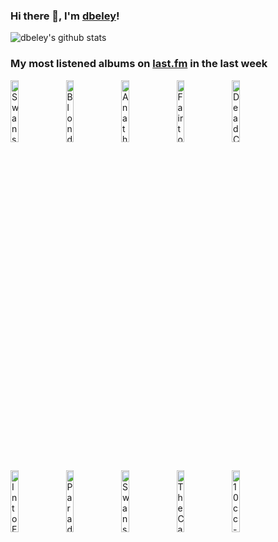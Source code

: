 ### Hi there 👋, I'm [dbeley](https://dbeley.ovh/en)!

![dbeley's github stats](https://github-readme-stats.vercel.app/api?username=dbeley)

### My most listened albums on [last.fm](https://www.last.fm/user/d_beley) in the last week

[<img src='https://lastfm.freetls.fastly.net/i/u/300x300/edd37053da155111a88e921f1bde3032.jpg' width='16%' height='16%' alt='Swans - White Light From the Mouth of Infinity'>](https://www.last.fm/music/swans/white%2blight%2bfrom%2bthe%2bmouth%2bof%2binfinity)&nbsp;
[<img src='https://lastfm.freetls.fastly.net/i/u/300x300/d1f6c81b56924a5eca1a782286a88974.png' width='16%' height='16%' alt='Blondie - Blondie'>](https://www.last.fm/music/blondie/blondie)&nbsp;
[<img src='https://lastfm.freetls.fastly.net/i/u/300x300/c3d7c969ce594a91a27fcf179000c43c.png' width='16%' height='16%' alt='Anathema - A Fine Day to Exit'>](https://www.last.fm/music/anathema/a%2bfine%2bday%2bto%2bexit)&nbsp;
[<img src='https://lastfm.freetls.fastly.net/i/u/300x300/25bca740864a4393b1ebe851ce9c86e5.png' width='16%' height='16%' alt='Fair to Midland - Arrows & Anchors'>](https://www.last.fm/music/fair%2bto%2bmidland/arrows%2b%2526%2banchors)&nbsp;
[<img src='https://lastfm.freetls.fastly.net/i/u/300x300/6aa26b928116be617df87ee8951c67b1.jpg' width='16%' height='16%' alt='Dead Can Dance - Spleen and Ideal'>](https://www.last.fm/music/dead%2bcan%2bdance/spleen%2band%2bideal)&nbsp;
<br>
[<img src='https://lastfm.freetls.fastly.net/i/u/300x300/09af56716330578f18f7583436204bff.jpg' width='16%' height='16%' alt='Into Eternity - Buried In Oblivion'>](https://www.last.fm/music/into%2beternity/buried%2bin%2boblivion)&nbsp;
[<img src='https://lastfm.freetls.fastly.net/i/u/300x300/184fb59b18664121c11939b81c25d865.jpg' width='16%' height='16%' alt='Paradise Lost - Believe in Nothing'>](https://www.last.fm/music/paradise%2blost/believe%2bin%2bnothing)&nbsp;
[<img src='https://lastfm.freetls.fastly.net/i/u/300x300/98852724fd97f5bb90b681f0af0e64cf.png' width='16%' height='16%' alt='Swans - The Great Annihilator'>](https://www.last.fm/music/swans/the%2bgreat%2bannihilator)&nbsp;
[<img src='https://lastfm.freetls.fastly.net/i/u/300x300/29d6c8a1ebb84e04ceefbc686efa8cd6.png' width='16%' height='16%' alt='The Cars - Heartbeat City'>](https://www.last.fm/music/the%2bcars/heartbeat%2bcity)&nbsp;
[<img src='https://lastfm.freetls.fastly.net/i/u/300x300/bb2aa4412fe643b1b5e2c8ab4b7d63b3.jpg' width='16%' height='16%' alt='10cc - Tenology'>](https://www.last.fm/music/10cc/tenology)&nbsp;
<br>
